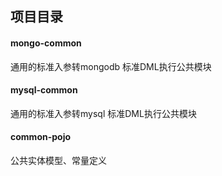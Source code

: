 ## 项目目录
#### mongo-common 
通用的标准入参转mongodb 标准DML执行公共模块

#### mysql-common 
通用的标准入参转mysql 标准DML执行公共模块

#### common-pojo 
公共实体模型、常量定义

